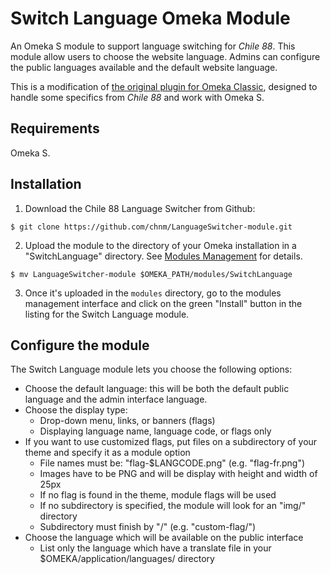 # Switch Language Omeka Module 

An Omeka S module to support language switching for *Chile 88*. This module allow users to choose the website language. Admins can configure the public languages available and the default website language. 

This is a modification of [the original plugin for Omeka Classic](https://gitlab.com/TIME_LAS/Omeka_Plugin_SwitchLang/-/tree/master), designed to handle some specifics from *Chile 88* and work with Omeka S.

## Requirements

Omeka S.

## Installation

1. Download the Chile 88 Language Switcher from Github: 

```$ git clone https://github.com/chnm/LanguageSwitcher-module.git```

2. Upload the module to the  directory of your Omeka installation in a "SwitchLanguage" directory. See [Modules Management](https://omeka.org/s/docs/user-manual/modules/) for details.

 ```$ mv LanguageSwitcher-module $OMEKA_PATH/modules/SwitchLanguage```

3. Once it's uploaded in the `modules` directory, go to the modules management interface and click on the green "Install" button in the listing for the Switch Language module.

## Configure the module 

The Switch Language module lets you choose the following options:

* Choose the default language: this will be both the default public language and the admin interface language.
* Choose the display type:
    * Drop-down menu, links, or banners (flags) 
    * Displaying language name, language code, or flags only
* If you want to use customized flags, put files on a subdirectory of your theme and specify it as a module option
    * File names must be: "flag-$LANGCODE.png" (e.g. "flag-fr.png")
    * Images have to be PNG and will be display with height and width of 25px
    * If no flag is found in the theme, module flags will be used
    * If no subdirectory is specified, the module will look for an "img/" directory
    * Subdirectory must finish by "/" (e.g. "custom-flag/")
* Choose the language which will be available on the public interface
    * List only the language which have a translate file in your $OMEKA/application/languages/ directory
